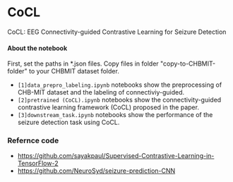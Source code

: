 # CoCL
CoCL: EEG Connectivity-guided Contrastive Learning for Seizure Detection

#### About the notebook
First, set the paths in \*.json files. Copy files in folder "copy-to-CHBMIT-folder" to your CHBMIT dataset folder.
- `[1]data_prepro_labeling.ipynb` notebooks show the preprocessing of CHB-MIT dataset and the labeling of connectiviy-guided.
- `[2]pretrained (CoCL).ipynb` notebooks show the connectivity-guided contrastive learning framework (CoCL) proposed in the paper.
- `[3]downstream_task.ipynb` notebooks show the performance of the seizure detection task using CoCL.

### Refernce code
* https://github.com/sayakpaul/Supervised-Contrastive-Learning-in-TensorFlow-2
* https://github.com/NeuroSyd/seizure-prediction-CNN
